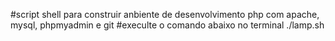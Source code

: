 #script shell para construir anbiente de desenvolvimento php com apache, mysql, phpmyadmin e git 
#execulte o comando abaixo no terminal 
./lamp.sh
